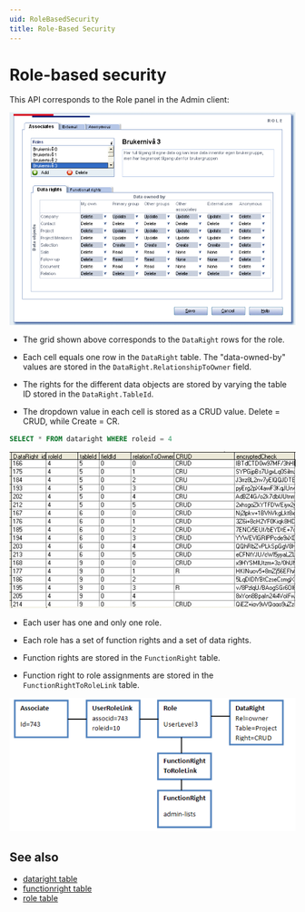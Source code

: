 ```yaml
---
uid: RoleBasedSecurity
title: Role-Based Security
---
```


# Role-based security

This API corresponds to the Role panel in the Admin client:

![Admin Role panel][img1]

* The grid shown above corresponds to the `DataRight` rows for the role.

* Each cell equals one row in the `DataRight` table. The "data-owned-by" values are stored in the `DataRight.RelationshipToOwner` field.

* The rights for the different data objects are stored by varying the table ID stored in the `DataRight.TableId`.

* The dropdown value in each cell is stored as a CRUD value. Delete = CRUD, while Create = CR.

```SQL
SELECT * FROM dataright WHERE roleid = 4
```

![x][img2]

* Each user has one and only one role.

* Each role has a set of function rights and a set of data rights.

* Function rights are stored in the `FunctionRight` table.

* Function right to role assignments are stored in the `FunctionRightToRoleLink` table.

![x][img3]

## See also

* [dataright table][1]
* [functionright table][2]
* [role table][3]

<!-- Referenced links -->
[1]: ../../../database/docs/tables/dataright.md
[2]: ../../../database/docs/tables/functionright.md
[3]: ../../../database/docs/tables/role.md

<!-- Referenced images -->
[img1]: media/admin-role.gif
[img2]: media/dataright-crud.png
[img3]: media/role-diagram.png
